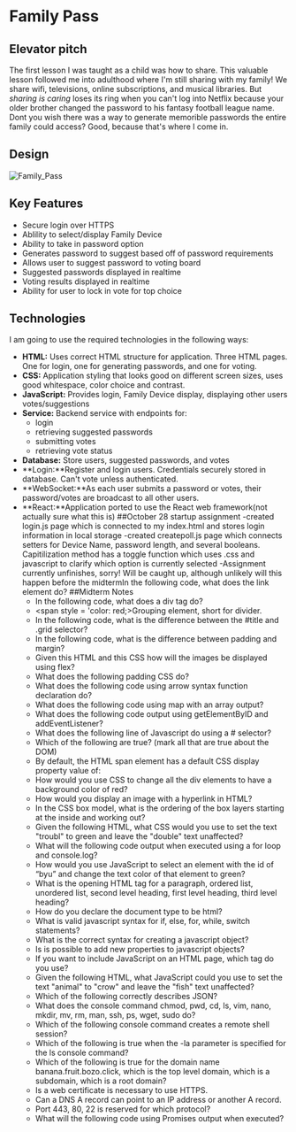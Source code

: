 # Family Pass
## **Elevator pitch**
The first lesson I was taught as a child was how to share. This valuable lesson followed me into adulthood where I'm still sharing with my family! We share wifi, televisions, online subscriptions, and musical libraries. But _sharing is caring_ loses its ring when you can't log into Netflix because your older brother changed the password to his fantasy football league name. Dont you wish there was a way to generate memorible passwords the entire family could access? Good, because that's where I come in.

## **Design**

![Family_Pass](https://github.com/adrawcoulson/startup/assets/108026507/11ad797f-e938-4042-8faf-3b5c5ecc6c53)

## **Key Features**
- Secure login over HTTPS
- Ablility to select/display Family Device
- Ability to take in password option
- Generates password to suggest based off of password requirements
- Allows user to suggest password to voting board
- Suggested passwords displayed in realtime
- Voting results displayed in realtime
- Ability for user to lock in vote for top choice

## Technologies
I am going to use the required technologies in the following ways:
- **HTML:** Uses correct HTML structure for application. Three HTML pages. One for login, one for generating passwords, and one for voting.
- **CSS:** Application styling that looks good on different screen sizes, uses good whitespace, color choice and contrast.
- **JavaScript:** Provides login, Family Device display, displaying other users votes/suggestions
- **Service:** Backend service with endpoints for:
    - login
    - retrieving suggested passwords
    - submitting votes
    - retrieving vote status
- **Database:** Store users, suggested passwords, and votes
- **Login:**Register and login users. Credentials securely stored in database. Can't vote unless authenticated.
- **WebSocket:**As each user submits a password or votes, their password/votes are broadcast to all other users. 
- **React:**Application ported to use the React web framework(not actually sure what this is)
##October 28 startup assignment
-created login.js page which is connected to my index.html and stores login information in local storage
-created createpoll.js page which connects setters for Device Name, password length, and several booleans. Capitilization method
has a toggle function which uses .css and javascript to clarify which option is currently selected
-Assignment currently unfinishes, sorry! Will be caught up, although unlikely will this happen before the midtermIn the following code, what does the link element do?
##Midterm Notes
    - In the following code,  what does a div tag do?
    - <span style = 'color: red;>Grouping element, short for divider. </span>
    - In the following code, what is the difference between the #title and .grid selector?
    - In the following code, what is the difference between padding and margin?
    - Given this HTML and this CSS how will the images be displayed using flex?
    - What does the following padding CSS do?
    - What does the following code using arrow syntax function declaration do?
    - What does the following code using map with an array output?
    - What does the following code output using getElementByID and addEventListener?
    - What does the following line of Javascript do using a # selector?
    - Which of the following are true? (mark all that are true about the DOM)
    - By default, the HTML span element has a default CSS display property value of: 
    - How would you use CSS to change all the div elements to have a background color of red?
    - How would you display an image with a hyperlink in HTML?
    - In the CSS box model, what is the ordering of the box layers starting at the inside and working out?
    - Given the following HTML, what CSS would you use to set the text "troubl" to green and leave the "double" text unaffected?
    - What will the following code output when executed using a for loop and console.log?
    - How would you use JavaScript to select an element with the id of “byu” and change the text color of that element to green?
    - What is the opening HTML tag for a paragraph, ordered list, unordered list, second level heading, first level heading, third level heading?
    - How do you declare the document type to be html?
    - What is valid javascript syntax for if, else, for, while, switch statements?
    - What is the correct syntax for creating a javascript object?
    - Is is possible to add new properties to javascript objects?
    - If you want to include JavaScript on an HTML page, which tag do you use?
    - Given the following HTML, what JavaScript could you use to set the text "animal" to "crow" and leave the "fish" text unaffected?
    - Which of the following correctly describes JSON?
    - What does the console command chmod, pwd, cd, ls, vim, nano, mkdir, mv, rm, man, ssh, ps, wget, sudo  do?
    - Which of the following console command creates a remote shell session?
    - Which of the following is true when the -la parameter is specified for the ls console command?
    - Which of the following is true for the domain name banana.fruit.bozo.click, which is the top level domain, which is a subdomain, which is a root domain?
    - Is a web certificate is necessary to use HTTPS.
    - Can a DNS A record can point to an IP address or another A record.
    - Port 443, 80, 22 is reserved for which protocol?
    - What will the following code using Promises output when executed?
     

